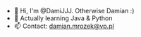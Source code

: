 - 👋 Hi, I'm @DamiJJJ. Otherwise Damian :)
- 🌱 Actually learning Java & Python
- 📫 Contact: damian.mrozek@vp.pl
